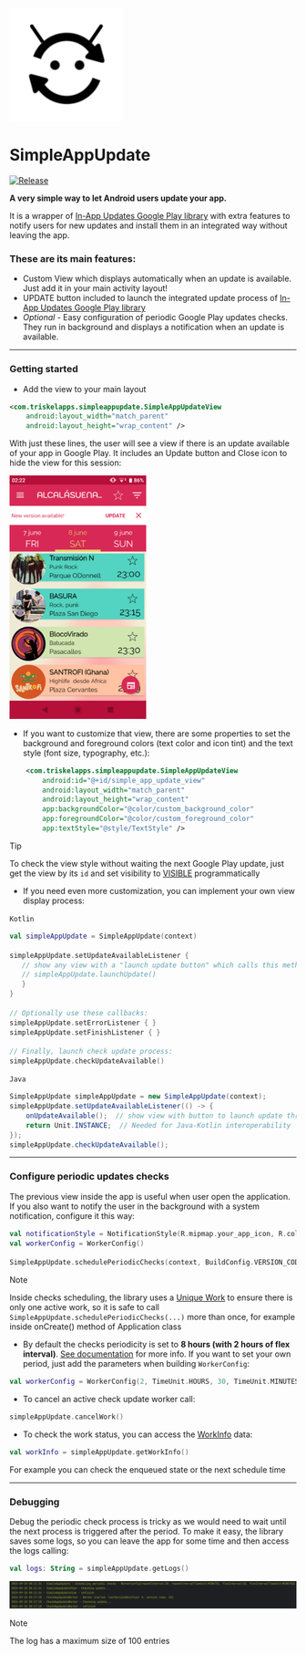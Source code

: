 ![Library icon](https://raw.githubusercontent.com/jbc25/SimpleAppUpdate/master/app/src/main/res/mipmap-xhdpi/simple_app_update_corners_icon.png)

# SimpleAppUpdate

[![Release](https://jitpack.io/v/com.triskelapps/simpleappupdate.svg)](https://jitpack.io/#com.triskelapps/simpleappupdate)

**A very simple way to let Android users update your app.**

It is a wrapper of [In-App Updates Google Play library](https://developer.android.com/guide/playcore/in-app-updates) with extra features to notify users for new updates and install them in an integrated way without leaving the app.

### These are its main features:

- Custom View which displays automatically when an update is available. Just add it in your main activity layout!
- UPDATE button included to launch the integrated update process of [In-App Updates Google Play library](https://developer.android.com/guide/playcore/in-app-updates/kotlin-java)
- _Optional_ - Easy configuration of periodic Google Play updates checks. They run in background and displays a notification when an update is available.

---

### Getting started

-  Add the view to your main layout

```xml
<com.triskelapps.simpleappupdate.SimpleAppUpdateView
    android:layout_width="match_parent"
    android:layout_height="wrap_content" />
```

With just these lines, the user will see a view if there is an update available of your app in Google Play. It includes an Update button and Close icon to hide the view for this session:

<img src="docs/update-view-demo.png" width="240">

- If you want to customize that view, there are some properties to set the background and foreground colors (text color and icon tint) and the text style (font size, typography, etc.):

```xml
    <com.triskelapps.simpleappupdate.SimpleAppUpdateView
        android:id="@+id/simple_app_update_view"
        android:layout_width="match_parent"
        android:layout_height="wrap_content"
        app:backgroundColor="@color/custom_background_color"
        app:foregroundColor="@color/custom_foreground_color"
        app:textStyle="@style/TextStyle" />
```

> [!TIP]
> To check the view style without waiting the next Google Play update, just get the view by its `id` and set visibility to [VISIBLE](https://developer.android.com/reference/android/view/View#VISIBLE "VISIBLE") programmatically

- If you need even more customization, you can implement your own view display process:

`Kotlin`
```kotlin
val simpleAppUpdate = SimpleAppUpdate(context)

simpleAppUpdate.setUpdateAvailableListener {
   // show any view with a "launch update button" which calls this method:
   // simpleAppUpdate.launchUpdate()
   }
}

// Optionally use these callbacks:
simpleAppUpdate.setErrorListener { }
simpleAppUpdate.setFinishListener { }

// Finally, launch check update process:
simpleAppUpdate.checkUpdateAvailable()
```

`Java`
```java
SimpleAppUpdate simpleAppUpdate = new SimpleAppUpdate(context);
simpleAppUpdate.setUpdateAvailableListener(() -> {
    onUpdateAvailable();  // show view with button to launch update throught: simpleAppUpdate.launchUpdate();
    return Unit.INSTANCE;  // Needed for Java-Kotlin interoperability
});
simpleAppUpdate.checkUpdateAvailable();
```
---

### Configure periodic updates checks

The previous view inside the app is useful when user open the application. If you also want to notify the user in the background with a system notification, configure it this way:

```kotlin
val notificationStyle = NotificationStyle(R.mipmap.your_app_icon, R.color.custom_notif_color)
val workerConfig = WorkerConfig()

SimpleAppUpdate.schedulePeriodicChecks(context, BuildConfig.VERSION_CODE, notificationStyle, workerConfig)
```

> [!NOTE]
> Inside checks scheduling, the library uses a [Unique Work](https://developer.android.com/develop/background-work/background-tasks/persistent/how-to/manage-work#unique-work) to ensure there is only one active work, so it is safe to call `SimpleAppUpdate.schedulePeriodicChecks(...)` more than once, for example inside  onCreate() method of Application class

- By default the checks periodicity is set to **8 hours (with 2 hours of flex interval)**. [See documentation](https://developer.android.com/develop/background-work/background-tasks/persistent/getting-started/define-work#flexible_run_intervals) for more info.
If you want to set your own period, just add the parameters when building `WorkerConfig`:
```kotlin
val workerConfig = WorkerConfig(2, TimeUnit.HOURS, 30, TimeUnit.MINUTES)
```

- To cancel an active check update worker call:
```kotlin
simpleAppUpdate.cancelWork()
```

- To check the work status, you can access the [WorkInfo](https://developer.android.com/reference/androidx/work/WorkInfo) data:
```kotlin
val workInfo = simpleAppUpdate.getWorkInfo()
```
For example you can check the enqueued state or the next schedule time


---

### Debugging
Debug the periodic check process is tricky as we would need to wait until the next process is triggered after the period.
To make it easy, the library saves some logs, so you can leave the app for some time and then access the logs calling:
```kotlin
val logs: String = simpleAppUpdate.getLogs()
```
![Log example](docs/log-example.png)

> [!NOTE]
> The log has a maximum size of 100 entries

